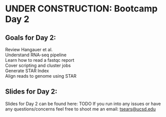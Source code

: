 # UNDER CONSTRUCTION: Bootcamp Day 2

## Goals for Day 2:
Review Hangauer et al.<br>
Understand RNA-seq pipeline <br>
Learn how to read a fastqc report<br>
Cover scripting and cluster jobs<br>
Generate STAR Index<br>
Align reads to genome using STAR<br>


## Slides for Day 2:

Slides for Day 2 can be found here: TODO
If you run into any issues or have any questions/concerns feel free to shoot me an email: tsears@ucsd.edu


